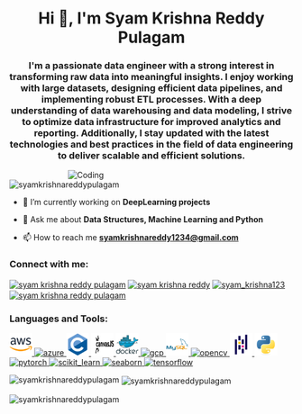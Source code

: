 
<h1 align="center">Hi 👋, I'm Syam Krishna Reddy Pulagam</h1>
<h3 align="center">I'm a passionate data engineer with a strong interest in transforming raw data into meaningful insights. I enjoy working with large datasets, designing efficient data pipelines, and implementing robust ETL processes. With a deep understanding of data warehousing and data modeling, I strive to optimize data infrastructure for improved analytics and reporting. Additionally, I stay updated with the latest technologies and best practices in the field of data engineering to deliver scalable and efficient solutions.</h3>

<img align="right" alt="Coding" width="400" src="https://miro.medium.com/v2/resize:fit:1358/1*Urc28sbnORGOW5oyohQ06g.gif">

<p align="left"> <img src="https://komarev.com/ghpvc/?username=syamkrishnareddypulagam&label=Profile%20views&color=0e75b6&style=flat" alt="syamkrishnareddypulagam" /> </p>

- 🔭 I’m currently working on **DeepLearning projects**

- 💬 Ask me about **Data Structures, Machine Learning and Python**

- 📫 How to reach me **syamkrishnareddy1234@gmail.com**

<h3 align="left">Connect with me:</h3>
<p align="left">
<a href="https://www.linkedin.com/in/syam-krishna-reddy-pulagam/" target="blank"><img align="center" src="https://raw.githubusercontent.com/rahuldkjain/github-profile-readme-generator/master/src/images/icons/Social/linked-in-alt.svg" alt="syam krishna reddy pulagam" height="30" width="40" /></a>
<a href="https://www.kaggle.com/syamkrishnareddy" target="blank"><img align="center" src="https://raw.githubusercontent.com/rahuldkjain/github-profile-readme-generator/master/src/images/icons/Social/kaggle.svg" alt="syam krishna reddy" height="30" width="40" /></a>
<a href="https://instagram.com/syam_krishna123" target="blank"><img align="center" src="https://raw.githubusercontent.com/rahuldkjain/github-profile-readme-generator/master/src/images/icons/Social/instagram.svg" alt="syam_krishna123" height="30" width="40" /></a>
<a href="https://leetcode.com/Syamkrishnareddypulagam/" target="blank"><img align="center" src="https://raw.githubusercontent.com/rahuldkjain/github-profile-readme-generator/master/src/images/icons/Social/leet-code.svg" alt="syam krishna reddy pulagam" height="30" width="40" /></a>
</p>

<h3 align="left">Languages and Tools:</h3>
<p align="left"> <a href="https://aws.amazon.com" target="_blank" rel="noreferrer"> <img src="https://raw.githubusercontent.com/devicons/devicon/master/icons/amazonwebservices/amazonwebservices-original-wordmark.svg" alt="aws" width="40" height="40"/> </a> <a href="https://azure.microsoft.com/en-in/" target="_blank" rel="noreferrer"> <img src="https://www.vectorlogo.zone/logos/microsoft_azure/microsoft_azure-icon.svg" alt="azure" width="40" height="40"/> </a> <a href="https://www.cprogramming.com/" target="_blank" rel="noreferrer"> <img src="https://raw.githubusercontent.com/devicons/devicon/master/icons/c/c-original.svg" alt="c" width="40" height="40"/> </a> <a href="https://canvasjs.com" target="_blank" rel="noreferrer"> <img src="https://raw.githubusercontent.com/Hardik0307/Hardik0307/master/assets/canvasjs-charts.svg" alt="canvasjs" width="40" height="40"/> </a> <a href="https://www.docker.com/" target="_blank" rel="noreferrer"> <img src="https://raw.githubusercontent.com/devicons/devicon/master/icons/docker/docker-original-wordmark.svg" alt="docker" width="40" height="40"/> </a> <a href="https://cloud.google.com" target="_blank" rel="noreferrer"> <img src="https://www.vectorlogo.zone/logos/google_cloud/google_cloud-icon.svg" alt="gcp" width="40" height="40"/> </a> <a href="https://www.mysql.com/" target="_blank" rel="noreferrer"> <img src="https://raw.githubusercontent.com/devicons/devicon/master/icons/mysql/mysql-original-wordmark.svg" alt="mysql" width="40" height="40"/> </a> <a href="https://opencv.org/" target="_blank" rel="noreferrer"> <img src="https://www.vectorlogo.zone/logos/opencv/opencv-icon.svg" alt="opencv" width="40" height="40"/> </a> <a href="https://pandas.pydata.org/" target="_blank" rel="noreferrer"> <img src="https://raw.githubusercontent.com/devicons/devicon/2ae2a900d2f041da66e950e4d48052658d850630/icons/pandas/pandas-original.svg" alt="pandas" width="40" height="40"/> </a> <a href="https://www.python.org" target="_blank" rel="noreferrer"> <img src="https://raw.githubusercontent.com/devicons/devicon/master/icons/python/python-original.svg" alt="python" width="40" height="40"/> </a> <a href="https://pytorch.org/" target="_blank" rel="noreferrer"> <img src="https://www.vectorlogo.zone/logos/pytorch/pytorch-icon.svg" alt="pytorch" width="40" height="40"/> </a> <a href="https://scikit-learn.org/" target="_blank" rel="noreferrer"> <img src="https://upload.wikimedia.org/wikipedia/commons/0/05/Scikit_learn_logo_small.svg" alt="scikit_learn" width="40" height="40"/> </a> <a href="https://seaborn.pydata.org/" target="_blank" rel="noreferrer"> <img src="https://seaborn.pydata.org/_images/logo-mark-lightbg.svg" alt="seaborn" width="40" height="40"/> </a> <a href="https://www.tensorflow.org" target="_blank" rel="noreferrer"> <img src="https://www.vectorlogo.zone/logos/tensorflow/tensorflow-icon.svg" alt="tensorflow" width="40" height="40"/> </a> </p>

<p><img align="left" src="https://github-readme-stats.vercel.app/api/top-langs?username=syamkrishnareddypulagam&show_icons=true&locale=en&layout=compact" alt="syamkrishnareddypulagam" /></p>

<p>&nbsp;<img align="center" src="https://github-readme-stats.vercel.app/api?username=syamkrishnareddypulagam&show_icons=true&locale=en" alt="syamkrishnareddypulagam" /></p>

<p><img align="center" src="https://github-readme-streak-stats.herokuapp.com/?user=syamkrishnareddypulagam&" alt="syamkrishnareddypulagam" /></p>
